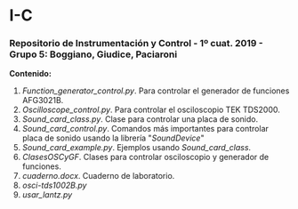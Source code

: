 # I-C
### Repositorio de Instrumentación y Control - 1º cuat. 2019 - Grupo 5: Boggiano, Giudice, Paciaroni

**Contenido:**

1. *Function_generator_control.py*. Para controlar el generador de funciones AFG3021B.
2. *Oscilloscope_control.py*. Para controlar el osciloscopio TEK TDS2000.
3. *Sound_card_class.py*. Clase para controlar una placa de sonido.
4. *Sound_card_control.py*. Comandos más importantes para controlar placa de sonido usando la librería "*SoundDevice*"
5. *Sound_card_example.py*. Ejemplos usando *Sound_card_class*.
6. *ClasesOSCyGF*. Clases para controlar osciloscopio y generador de funciones.
7. *cuaderno.docx*. Cuaderno de laboratorio.
8. *osci-tds1002B.py*
9. *usar_lantz.py*
